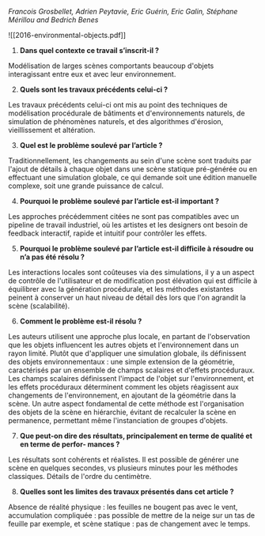 _Francois Grosbellet, Adrien Peytavie, Eric Guérin, Eric Galin, Stéphane Mérillou and Bedrich Benes_

![[2016-environmental-objects.pdf]]

1. **Dans quel contexte ce travail s’inscrit-il ?**

Modélisation de larges scènes comportants beaucoup d'objets interagissant entre eux et avec leur environnement.

2. **Quels sont les travaux précédents celui-ci ?**

Les travaux précédents celui-ci ont mis au point des techniques de modélisation procédurale de bâtiments et d'environnements naturels, de simulation de phénomènes naturels, et des algorithmes d'érosion, vieillissement et altération.

3. **Quel est le problème soulevé par l’article ?**

Traditionnellement, les changements au sein d'une scène sont traduits par l'ajout de détails à chaque objet dans une scène statique pré-générée ou en effectuant une simulation globale, ce qui demande soit une édition manuelle complexe, soit une grande puissance de calcul.

4. **Pourquoi le problème soulevé par l’article est-il important ?**

Les approches précédemment citées ne sont pas compatibles avec un pipeline de travail industriel, où les artistes et les designers ont besoin de feedback interactif, rapide et intuitif pour contrôler les effets.

5. **Pourquoi le problème soulevé par l’article est-il difficile à résoudre ou n’a pas été résolu ?**

Les interactions locales sont coûteuses via des simulations, il y a un aspect de contrôle de l'utilisateur et de modification post élévation qui est difficile à équilibrer avec la génération procédurale, et les méthodes existantes peinent à conserver un haut niveau de détail dès lors que l'on agrandit la scène (scalabilité).

6. **Comment le problème est-il résolu ?**

Les auteurs utilisent une approche plus locale, en partant de l'observation que les objets influencent les autres objets et l'environnement dans un rayon limité. Plutôt que d'appliquer une simulation globale, ils définissent des objets environnementaux : une simple extension de la géométrie, caractérisés par un ensemble de champs scalaires et d'effets procéduraux. Les champs scalaires définissent l'impact de l'objet sur l'environnement, et les effets procéduraux déterminent comment les objets réagissent aux changements de l'environnement, en ajoutant de la géométrie dans la scène. Un autre aspect fondamental de cette méthode est l'organisation des objets de la scène en hiérarchie, évitant de recalculer la scène en permanence, permettant même l'instanciation de groupes d'objets.

7. **Que peut-on dire des résultats, principalement en terme de qualité et en terme de perfor-
mances ?**

Les résultats sont cohérents et réalistes. Il est possible de générer une scène en quelques secondes, vs plusieurs minutes pour les méthodes classiques. Détails de l'ordre du centimètre.

8. **Quelles sont les limites des travaux présentés dans cet article ?**

Absence de réalité physique : les feuilles ne bougent pas avec le vent, accumulation compliquée : pas possible de mettre de la neige sur un tas de feuille par exemple, et scène statique : pas de changement avec le temps.